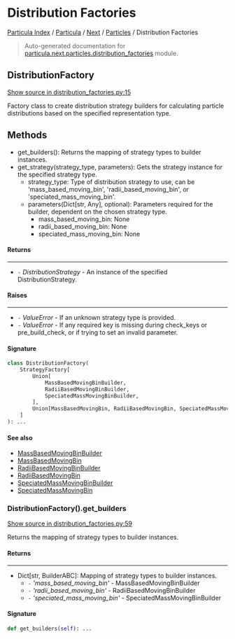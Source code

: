# Distribution Factories

[Particula Index](../../../README.md#particula-index) / [Particula](../../index.md#particula) / [Next](../index.md#next) / [Particles](./index.md#particles) / Distribution Factories

> Auto-generated documentation for [particula.next.particles.distribution_factories](../../../../../particula/next/particles/distribution_factories.py) module.

## DistributionFactory

[Show source in distribution_factories.py:15](../../../../../particula/next/particles/distribution_factories.py#L15)

Factory class to create distribution strategy builders for
calculating particle distributions based on the specified
representation type.

Methods
-------
- get_builders(): Returns the mapping of strategy types to builder
instances.
- get_strategy(strategy_type, parameters): Gets the strategy instance
for the specified strategy type.
    - strategy_type: Type of distribution strategy to use, can be
    'mass_based_moving_bin', 'radii_based_moving_bin', or
    'speciated_mass_moving_bin'.
    - parameters(Dict[str, Any], optional): Parameters required for the
    builder, dependent on the chosen strategy type.
        - mass_based_moving_bin: None
        - radii_based_moving_bin: None
        - speciated_mass_moving_bin: None

#### Returns

--------
- `-` *DistributionStrategy* - An instance of the specified DistributionStrategy.

#### Raises

-------
- `-` *ValueError* - If an unknown strategy type is provided.
- `-` *ValueError* - If any required key is missing during check_keys or
    pre_build_check, or if trying to set an invalid parameter.

#### Signature

```python
class DistributionFactory(
    StrategyFactory[
        Union[
            MassBasedMovingBinBuilder,
            RadiiBasedMovingBinBuilder,
            SpeciatedMassMovingBinBuilder,
        ],
        Union[MassBasedMovingBin, RadiiBasedMovingBin, SpeciatedMassMovingBin],
    ]
): ...
```

#### See also

- [MassBasedMovingBinBuilder](./distribution_builders.md#massbasedmovingbinbuilder)
- [MassBasedMovingBin](./distribution_strategies.md#massbasedmovingbin)
- [RadiiBasedMovingBinBuilder](./distribution_builders.md#radiibasedmovingbinbuilder)
- [RadiiBasedMovingBin](./distribution_strategies.md#radiibasedmovingbin)
- [SpeciatedMassMovingBinBuilder](./distribution_builders.md#speciatedmassmovingbinbuilder)
- [SpeciatedMassMovingBin](./distribution_strategies.md#speciatedmassmovingbin)

### DistributionFactory().get_builders

[Show source in distribution_factories.py:59](../../../../../particula/next/particles/distribution_factories.py#L59)

Returns the mapping of strategy types to builder instances.

#### Returns

--------
- Dict[str, BuilderABC]: Mapping of strategy types to builder
instances.
    - `-` *'mass_based_moving_bin'* - MassBasedMovingBinBuilder
    - `-` *'radii_based_moving_bin'* - RadiiBasedMovingBinBuilder
    - `-` *'speciated_mass_moving_bin'* - SpeciatedMassMovingBinBuilder

#### Signature

```python
def get_builders(self): ...
```
